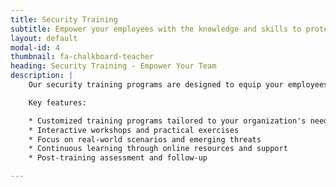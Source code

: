 ```yaml
---
title: Security Training
subtitle: Empower your employees with the knowledge and skills to protect your business from cyber threats.
layout: default
modal-id: 4
thumbnail: fa-chalkboard-teacher
heading: Security Training - Empower Your Team
description: |
    Our security training programs are designed to equip your employees with the knowledge and skills needed to protect your business from cyber threats. Through a combination of interactive workshops, practical exercises, and engaging presentations, we will help your team become more security-conscious and able to recognize and prevent potential threats.

    Key features:

    * Customized training programs tailored to your organization's needs  
    * Interactive workshops and practical exercises  
    * Focus on real-world scenarios and emerging threats  
    * Continuous learning through online resources and support  
    * Post-training assessment and follow-up

---
```


